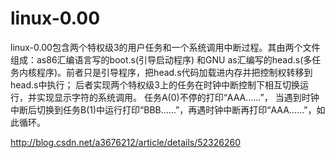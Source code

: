 # linux-0.00
linux-0.00包含两个特权级3的用户任务和一个系统调用中断过程。其由两个文件组成：as86汇编语言写的boot.s(引导启动程序)
和GNU as汇编写的head.s(多任务内核程序)。前者只是引导程序，把head.s代码加载进内存并把控制权转移到head.s中执行；
后者实现两个特权级3上的任务在时钟中断控制下相互切换运行，并实现显示字符的系统调用。  任务A(0)不停的打印“AAA……”，
当遇到时钟中断后切换到任务B(1)中运行打印“BBB……”，再遇时钟中断再打印“AAA……”，如此循环。

http://blog.csdn.net/a3676212/article/details/52326260
